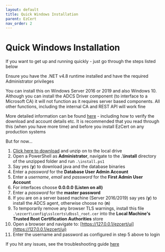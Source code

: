 ```yaml
---
layout: default
title: Quick Windows Installation
parent: EzCert
nav_order: 2
---
```


# Quick Windows Installation

 

If you want to get up and running quickly - just go through the steps listed below  

Ensure you have the .NET v4.8 runtime installed and have the required Administrator privileges  

You can install this on Windows Server 2016 or 2019 and also Windows 10. Although you can install the ADCS Driver component (to interface to a Microsoft CA) it will not function as it requires server based components. All other functions, including the internal CA and REST API will work fine

More detailed information can be found [here](.\installation.html) - including how to verify the download and account details etc. It is recommended that you read through this (when you have more time) and before you install EzCert on any production systems 

But for now...

 

1. [Click here to download](https://krestfield.s3.eu-west-2.amazonaws.com/ezcert/v1.0.1/ezcert.zip) and unzip on to the local drive
2. Open a PowerShell as **Administrator**, navigate to the **.\install** directory of the unzipped folder and run ``.\install.ps1``
3. Say yes (**y**) to download java and the database binaries
4. Enter a *password* for the **Database User Admin Account**
5. Enter a *username*, *email* and *password* for the **First Admin User Account**
6. For interfaces choose **0.0.0.0 (Listen on all)**
7. Enter a *password* for the **master password**
8. If you are on a server based machine (Server 2016/2019) say yes (**y**) to install the ADCS agent, otherwise choose no (**n**)
9. To temporarily remove any browser TLS warnings, install this file ``.\ezcert\config\sslcerts\dbssl_root.cer`` into the **Local Machine's**  **Trusted Root Certification Authorities** store  
10. Open a browser and navigate to: [https://127.0.0.1/ezcert/ui](https://127.0.0.1/ezcert/ui)
11. Enter the username and password as configured in step 5 above to login



If you hit any issues, see the troubleshooting guide [here](install_troubleshooting.html)